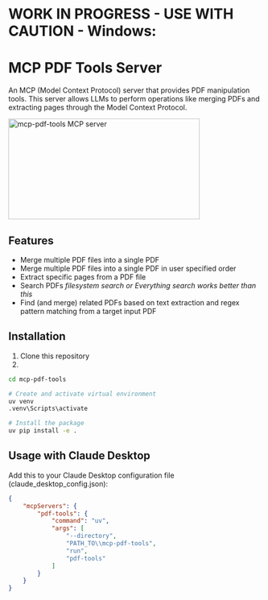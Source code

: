 # WORK IN PROGRESS - USE WITH CAUTION - Windows:

# MCP PDF Tools Server

An MCP (Model Context Protocol) server that provides PDF manipulation tools. This server allows LLMs to perform operations like merging PDFs and extracting pages through the Model Context Protocol.

<a href="https://glama.ai/mcp/servers/fqtuoh05xi"><img width="380" height="200" src="https://glama.ai/mcp/servers/fqtuoh05xi/badge" alt="mcp-pdf-tools MCP server" /></a>

## Features

- Merge multiple PDF files into a single PDF
- Merge multiple PDF files into a single PDF in user specified order
- Extract specific pages from a PDF file
- Search PDFs *filesystem search or Everything search works better than this*
- Find (and merge) related PDFs based on text extraction and regex pattern matching from a target input PDF

## Installation

1. Clone this repository
2. 
```bash
cd mcp-pdf-tools

# Create and activate virtual environment
uv venv
.venv\Scripts\activate

# Install the package
uv pip install -e .
```

## Usage with Claude Desktop

Add this to your Claude Desktop configuration file (claude_desktop_config.json):

```json
{
    "mcpServers": {
        "pdf-tools": {
            "command": "uv",
            "args": [
                "--directory",
                "PATH_TO\\mcp-pdf-tools",
                "run",
                "pdf-tools"
            ]
        }
    }
}
```
